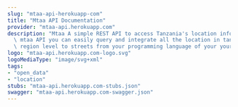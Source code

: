 ```yaml
---
slug: "mtaa-api-herokuapp-com"
title: "Mtaa API Documentation"
provider: "mtaa-api.herokuapp.com"
description: "Mtaa A simple REST API to access Tanzania's location information,With\
  \ mtaa API you can easily query and integrate all the location in tanzania from\
  \ region level to streets from your programming language of your your choice"
logo: "mtaa-api.herokuapp.com-logo.svg"
logoMediaType: "image/svg+xml"
tags:
- "open_data"
- "location"
stubs: "mtaa-api.herokuapp.com-stubs.json"
swagger: "mtaa-api.herokuapp.com-swagger.json"
---
```

